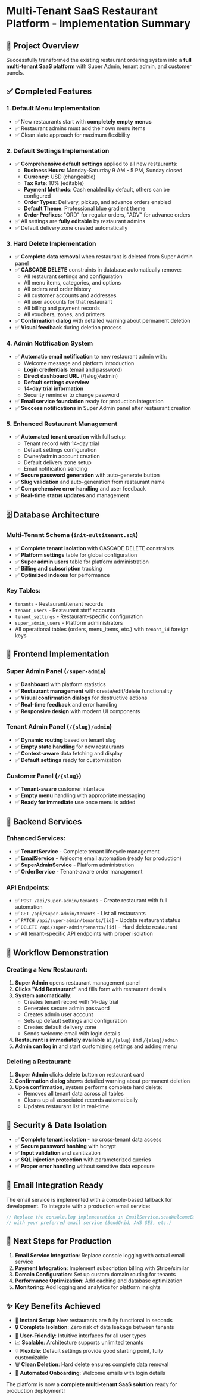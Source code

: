 # Multi-Tenant SaaS Restaurant Platform - Implementation Summary

## 🎯 Project Overview
Successfully transformed the existing restaurant ordering system into a **full multi-tenant SaaS platform** with Super Admin, tenant admin, and customer panels.

## ✅ Completed Features

### 1. **Default Menu Implementation**
- ✅ New restaurants start with **completely empty menus**
- ✅ Restaurant admins must add their own menu items
- ✅ Clean slate approach for maximum flexibility

### 2. **Default Settings Implementation**
- ✅ **Comprehensive default settings** applied to all new restaurants:
  - **Business Hours**: Monday-Saturday 9 AM - 5 PM, Sunday closed
  - **Currency**: USD (changeable)
  - **Tax Rate**: 10% (editable)
  - **Payment Methods**: Cash enabled by default, others can be configured
  - **Order Types**: Delivery, pickup, and advance orders enabled
  - **Default Theme**: Professional blue gradient theme
  - **Order Prefixes**: "ORD" for regular orders, "ADV" for advance orders
- ✅ All settings are **fully editable** by restaurant admins
- ✅ Default delivery zone created automatically

### 3. **Hard Delete Implementation**
- ✅ **Complete data removal** when restaurant is deleted from Super Admin panel
- ✅ **CASCADE DELETE** constraints in database automatically remove:
  - All restaurant settings and configuration
  - All menu items, categories, and options
  - All orders and order history
  - All customer accounts and addresses
  - All user accounts for that restaurant
  - All billing and payment records
  - All vouchers, zones, and printers
- ✅ **Confirmation dialog** with detailed warning about permanent deletion
- ✅ **Visual feedback** during deletion process

### 4. **Admin Notification System**
- ✅ **Automatic email notification** to new restaurant admin with:
  - Welcome message and platform introduction
  - **Login credentials** (email and password)
  - **Direct dashboard URL** (/{slug}/admin)
  - **Default settings overview**
  - **14-day trial information**
  - Security reminder to change password
- ✅ **Email service foundation** ready for production integration
- ✅ **Success notifications** in Super Admin panel after restaurant creation

### 5. **Enhanced Restaurant Management**
- ✅ **Automated tenant creation** with full setup:
  - Tenant record with 14-day trial
  - Default settings configuration
  - Owner/admin account creation
  - Default delivery zone setup
  - Email notification sending
- ✅ **Secure password generation** with auto-generate button
- ✅ **Slug validation** and auto-generation from restaurant name
- ✅ **Comprehensive error handling** and user feedback
- ✅ **Real-time status updates** and management

## 🗄️ Database Architecture

### Multi-Tenant Schema (`init-multitenant.sql`)
- ✅ **Complete tenant isolation** with CASCADE DELETE constraints
- ✅ **Platform settings** table for global configuration
- ✅ **Super admin users** table for platform administration
- ✅ **Billing and subscription** tracking
- ✅ **Optimized indexes** for performance

### Key Tables:
- `tenants` - Restaurant/tenant records
- `tenant_users` - Restaurant staff accounts
- `tenant_settings` - Restaurant-specific configuration
- `super_admin_users` - Platform administrators
- All operational tables (orders, menu_items, etc.) with `tenant_id` foreign keys

## 🎨 Frontend Implementation

### Super Admin Panel (`/super-admin`)
- ✅ **Dashboard** with platform statistics
- ✅ **Restaurant management** with create/edit/delete functionality
- ✅ **Visual confirmation dialogs** for destructive actions
- ✅ **Real-time feedback** and error handling
- ✅ **Responsive design** with modern UI components

### Tenant Admin Panel (`/{slug}/admin`)
- ✅ **Dynamic routing** based on tenant slug
- ✅ **Empty state handling** for new restaurants
- ✅ **Context-aware** data fetching and display
- ✅ **Default settings** ready for customization

### Customer Panel (`/{slug}`)
- ✅ **Tenant-aware** customer interface
- ✅ **Empty menu** handling with appropriate messaging
- ✅ **Ready for immediate use** once menu is added

## 🔧 Backend Services

### Enhanced Services:
- ✅ **TenantService** - Complete tenant lifecycle management
- ✅ **EmailService** - Welcome email automation (ready for production)
- ✅ **SuperAdminService** - Platform administration
- ✅ **OrderService** - Tenant-aware order management

### API Endpoints:
- ✅ `POST /api/super-admin/tenants` - Create restaurant with full automation
- ✅ `GET /api/super-admin/tenants` - List all restaurants
- ✅ `PATCH /api/super-admin/tenants/[id]` - Update restaurant status
- ✅ `DELETE /api/super-admin/tenants/[id]` - Hard delete restaurant
- ✅ All tenant-specific API endpoints with proper isolation

## 🚀 Workflow Demonstration

### Creating a New Restaurant:
1. **Super Admin** opens restaurant management panel
2. **Clicks "Add Restaurant"** and fills form with restaurant details
3. **System automatically**:
   - Creates tenant record with 14-day trial
   - Generates secure admin password
   - Creates admin user account
   - Sets up default settings and configuration
   - Creates default delivery zone
   - Sends welcome email with login details
4. **Restaurant is immediately available** at `/{slug}` and `/{slug}/admin`
5. **Admin can log in** and start customizing settings and adding menu

### Deleting a Restaurant:
1. **Super Admin** clicks delete button on restaurant card
2. **Confirmation dialog** shows detailed warning about permanent deletion
3. **Upon confirmation**, system performs complete hard delete:
   - Removes all tenant data across all tables
   - Cleans up all associated records automatically
   - Updates restaurant list in real-time

## 🔐 Security & Data Isolation

- ✅ **Complete tenant isolation** - no cross-tenant data access
- ✅ **Secure password hashing** with bcrypt
- ✅ **Input validation** and sanitization
- ✅ **SQL injection protection** with parameterized queries
- ✅ **Proper error handling** without sensitive data exposure

## 📧 Email Integration Ready

The email service is implemented with a console-based fallback for development. To integrate with a production email service:

```typescript
// Replace the console.log implementation in EmailService.sendWelcomeEmail()
// with your preferred email service (SendGrid, AWS SES, etc.)
```

## 🎯 Next Steps for Production

1. **Email Service Integration**: Replace console logging with actual email service
2. **Payment Integration**: Implement subscription billing with Stripe/similar
3. **Domain Configuration**: Set up custom domain routing for tenants
4. **Performance Optimization**: Add caching and database optimization
5. **Monitoring**: Add logging and analytics for platform insights

## ✨ Key Benefits Achieved

- 🚀 **Instant Setup**: New restaurants are fully functional in seconds
- 🔒 **Complete Isolation**: Zero risk of data leakage between tenants
- 🎯 **User-Friendly**: Intuitive interfaces for all user types
- 📈 **Scalable**: Architecture supports unlimited tenants
- 💡 **Flexible**: Default settings provide good starting point, fully customizable
- 🗑️ **Clean Deletion**: Hard delete ensures complete data removal
- 📧 **Automated Onboarding**: Welcome emails with login details

The platform is now a **complete multi-tenant SaaS solution** ready for production deployment!
